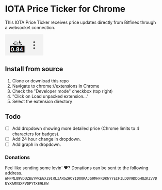 # IOTA Price Ticker for Chrome
This IOTA Price Ticker receives price updates directly from Bitfinex through a websocket connection.

![screenshot](images/screenshot.png)

## Install from source
1. Clone or download this repo
2. Navigate to chrome://extensions in Chrome
3. Check the "Developer mode" checkbox (top right)
4. "Click on Load unpacked extension..."
5. Select the extension directory

## Todo
- [ ] Add dropdown showing more detailed price (Chrome limits to 4 characters for badges).
- [ ] Add 24 hour change in dropdown.
- [ ] Add graph in dropdown.

### Donations
Feel like sending some lovin' :heart:? Donations can be sent to the following address.
```WMFMLQ9VDUZBEYWKEGXZ9IRLZARGZHOYIDOOKAJS9MHFRDKNYYEIFILDDV9DDGHQZKZVVDUYXAMVSXPVDPYTXE9LKW```
